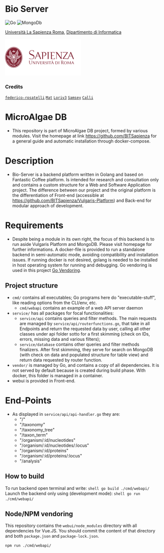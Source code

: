 <h1> Bio Server </h1>

![Go](https://img.shields.io/badge/go-%2300ADD8.svg?style=for-the-badge&logo=go&logoColor=white)
![MongoDb](https://img.shields.io/badge/MongoDB-4EA94B?style=for-the-badge&logo=mongodb&logoColor=white)

[Università La Sapienza Roma](https://www.uniroma1.it/en), [Dipartimento di Informatica](https://www.studiareinformatica.uniroma1.it/)

![Sapienza Università di Roma](/logos/sapienza-big.png)

### Credits

[`federico-rosatelli`](https://github.com/federico-rosatelli) [`Mat`](https://github.com/AxnNxs) [`Loriv3`](https://github.com/Loriv3) [`Samsey`](https://github.com/Samseys) [`Calli`](https://github.com/BboyCaligola)

# MicroAlgae DB
- This repository is part of MicroAlgae DB project, formed by various modules. Visit the homepage at link https://github.com/BITSapienza for a general guide and automatic installation through docker-compose.

# Description
- Bio-Server is a backend platform written in Golang and based on Fantastic Coffee platform. Is intended for research and consultation only and contains a custom structure for a Web and Software Application project. The difference between our project and the original platform is the differentiation of Front-end (accessible at https://github.com/BITSapienza/Vulgaris-Platform) and Back-end for modular approach of development.

# Requirements
- Despite being a module in its own right, the focus of this backend is to run aside Vulgaris Platform and MongoDB. Please visit homepage for further informations. A docker-file is provided to run a standalone backend in semi-automatic mode, avoiding compatibility and installation issues. If running docker is not desired, golang is needed to be installed in host operating system for running and debugging. Go vendoring is used in this project [Go Vendoring](https://go.dev/ref/mod#vendoring).

## Project structure
* `cmd/` contains all executables; Go programs here do "executable-stuff", like reading options from the CLI/env, etc.
	* `cmd/webapi` contains an example of a web API server daemon
* `service/` has all packages for focal functionalities:
	* `service/api` contains queries and filter methods. The main requests are managed by `service/api/routerfunctions.go`, that take in all Endpoints and return the requested data by user, calling all other classes under api folder sotto for a first skimming (check on IDs, errors, missing data and various filters);
	* `service/database`  contains other queries and filter methods finalizers. After first skimming, they serve for search on MongoDB (with check on data and populated structure for table view) and return data requested by router function.
* `vendor/` is managed by Go, and contains a copy of all dependencies. It is not served by default because is created during build phase. With docker, this folder is managed in a container.
* webui is provided in Front-end.

# End-Points
* As displayed in `service/api/api-handler.go` they are:
	- "/"
	- "/taxonomy"
	- "/taxonomy_tree"
	- "/taxon_term"
	- "/organism/:id/nucleotides"
	- "/organism/:id/nucleotides/:locus"
	- "/organism/:id/proteins"
	- "/organism/:id/proteins/:locus"
	- "/analysis"

## How to build
To run backend open terminal and write:
	```shell
	go build ./cmd/webapi/
	```
Launch the backend only using (development mode):
	```shell
	go run ./cmd/webapi/
	```

## Node/NPM vendoring
This repository contains the `webui/node_modules` directory with all dependencies for Vue.JS. You should commit the content of that directory and both `package.json` and `package-lock.json`.
```shell
npm run ./cmd/webapi/
```
